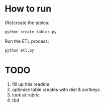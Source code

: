 
# How to run
(Re)create the tables:

    python create_tables.py

Run the ETL process:

    python etl.py


# TODO
1. fill up this readme
2. optimize table creates with dist & sortkeys
3. look at rubric
4. tbd
